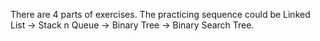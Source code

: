 There are 4 parts of exercises. The practicing sequence could be Linked List -> Stack n Queue -> Binary Tree -> Binary Search Tree.
